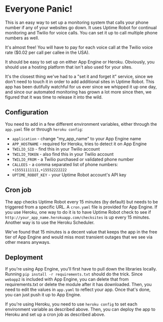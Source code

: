 Everyone Panic!
===============

This is an easy way to set up a monitoring system that calls your phone number
if any of your websites go down. It uses Uptime Robot for continual
monitoring and Twilio for voice calls. You can set it up to call multiple
phone numbers as well.

It's almost free! You will have to pay for each voice call at the Twilio voice
rate ($0.02 per call per callee in the USA).

It should be easy to set up on either App Engine or Heroku. Obviously, you
should use a hosting platform that isn't also used for your sites.

It's the closest thing we've had to a "set it and forget it" service, since we
don't need to touch it in order to add additional sites in Uptime Robot. This
app has been dutifully watchful for us ever since we whipped it up one day,
and since our automated monitoring has grown a lot more since then, we figured
that it was time to release it into the wild.


Configuration
-------------

You need to add in a few different environment variables, either through the
`app.yaml` file or through `heroku config`:

* `application` - change "my_app_name" to your App Engine name
* `APP_HOSTNAME` - required for Heroku, tries to detect it on App Engine
* `TWILIO_SID` - find this in your Twilio account
* `TWILIO_TOKEN` - also find this in your Twilio account
* `TWILIO_FROM` - a Twilio purchased or validated phone number
* `CALLEES` - a comma separated list of phone numbers:
`+15551111111,+15552222222`
* `UPTIME_ROBOT_KEY` - your Uptime Robot account's API key


Cron job
--------

The app checks Uptime Robot every 15 minutes (by default) but needs to be
triggered from a specific URL. A `cron.yaml` file is provided for App Engine.
If you use Heroku, one way to do it is to have Uptime Robot check to see if
`http://your_app_name.herokuapp.com/checksites` is up every 15 minutes.
Another way is to use the Heroku Scheduler.

We've found that 15 minutes is a decent value that keeps the app in the free
tier of App Engine and would miss most transient outages that we see via other
means anyways.


Deployment
----------

If you're using App Engine, you'll first have to pull down the libraries
locally. Running `pip install -r requirements.txt` should do the trick.
Since `webapp2` is included with App Engine, you can delete that from
requirements.txt or delete the module after it has downloaded.
Then, you need to edit the values in `app.yaml` to reflect your app. Once
that's done, you can just push it up to App Engine.

If you're using Heroku, you need to use `heroku config` to set each
environment variable as described above. Then, you can deploy the app to
Heroku and set up a cron job as described above.
